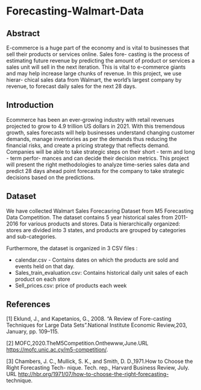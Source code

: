 # Forecasting-Walmart-Data

## Abstract
E-commerce is a huge part of the economy and is vital to businesses that sell their products or services online. Sales fore- casting is the process of estimating future revenue by predicting the amount of product or services a sales unit will sell in the next iteration. This is vital to e-commerce giants and may help increase large chunks of revenue. In this project, we use hierar- chical sales data from Walmart, the world’s largest company by revenue, to forecast daily sales for the next 28 days.

## Introduction
Ecommerce has been an ever-growing industry with retail revenues projected to grow to 4.9 trillion US dollars in 2021. With this tremendous growth, sales forecasts will help businesses understand changing customer demands, manage inventories as per the demands thus reducing the financial risks, and create a pricing strategy that reflects demand. Companies will be able to take strategic steps on their short - term and long - term perfor- mances and can decide their decision metrics. This project will present the right methodologies to analyze time-series sales data and predict 28 days ahead point forecasts for the company to take strategic decisions based on the predictions.

## Dataset
We have collected Walmart Sales Forecasring Dataset from M5 Forecasting Data Competition. The dataset contains 5 year historical sales from 2011- 2016 for various products and stores. Data is hierarchically organized: stores are divided into 3 states, and products are grouped by categories and sub-categories. 

Furthermore, the dataset is organized in 3 CSV files :
 - calendar.csv - Contains dates on which the products are sold and events held on that day.
 - Sales_train_evaluation.csv: Contains historical daily unit sales of each product on each store
 - Sell_prices.csv: price of products each week

## References
[1] Eklund, J., and Kapetanios, G., 2008. “A Review of Fore-casting Techniques for Large Data Sets”.National Institute Economic Review,203, January, pp. 109–115. 

[2] MOFC,2020.TheM5Competition.Onthewww,June.URL https://mofc.unic.ac.cy/m5-competition/.

[3] Chambers, J. C., Mullick, S. K., and Smith, D. D.,1971.How to Choose the Right Forecasting Tech- nique. Tech. rep., Harvard Business Review, July. URL http://hbr.org/1971/07/how-to-choose-the-right-forecasting- technique.
